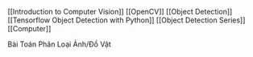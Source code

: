 [[Introduction to Computer Vision]]
[[OpenCV]]
[[Object Detection]]
[[Tensorflow Object Detection with Python]]
[[Object Detection Series]]
[[Computer]]

Bài Toán Phân Loại Ảnh/Đồ Vật

